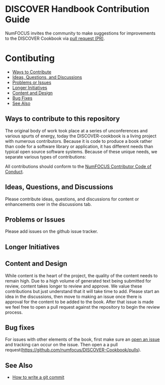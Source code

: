 # DISCOVER Handbook Contribution Guide

NumFOCUS invites the community to make suggestions for improvements to the DISCOVER Cookbook via [pull request (PR)](https://github.com/numfocus/DISCOVER-handbook).

# Contibuting

- [Ways to Contribute](#ways-to-contribute)
- [Ideas, Questions, and Discussions](#ideas-questions-and-discussions)
- [Problems or Issues](#problems-or-issues)
- [Longer Initiatives](#longer-initatives)
- [Content and Design](#content-and-design)
- [Bug Fixes](#bug-fixes)
- [See Also](#see-also)

## Ways to contribute to this repository

The original body of work took place at a series of unconferences and various spurts of energy, today the DISCOVER-cookbook is a living project with numerous contributors. Because it is code to produce a book rather than code for a software library or application, it has different needs than typical open source software systems. Because of these unique needs, we separate various types of contributions:

All contributions should conform to the [NumFOCUS Contributor Code of Conduct](https://www.numfocus.org/about/code-of-conduct/).


## Ideas, Questions, and Discussions
Please contribute ideas, questions, and discussions for content or enhancements over in the discussions tab.

## Problems or Issues 
Please add issues on the github issue tracker.

## Longer Initiatives

## Content and Design
While content is the heart of the project, the quality of the content needs to remain high. Due to a high volume of generated text being submitted for review, content takes longer to review and approve. We value these contributions but just understand that it will take time to add. Please start an idea in the discussions, then move to making an issue once there is approval for the content to be added to the book. After that issue is made we feel free to open a pull request against the repository to begin the review process.

## Bug fixes
For issues with other elements of the book, first make sure an [open an issue](https://github.com/numfocus/DISCOVER-handbook/issues) and tracking can occur on the issue. Then open a a pull request(https://github.com/numfocus/DISCOVER-Cookbook/pulls).

## See Also

- [How to write a git commit](https://cbea.ms/git-commit/)
